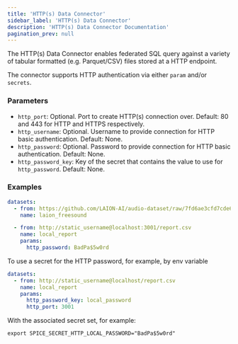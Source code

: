 ```yaml
---
title: 'HTTP(s) Data Connector'
sidebar_label: 'HTTP(s) Data Connector'
description: 'HTTP(s) Data Connector Documentation'
pagination_prev: null
---
```


The HTTP(s) Data Connector enables federated SQL query against a variety of tabular formatted (e.g. Parquet/CSV) files stored at a HTTP endpoint.

The connector supports HTTP authentication via either `param` and/or `secrets`.

### Parameters
 - `http_port`: Optional. Port to create HTTP(s) connection over. Default: 80 and 443 for HTTP and HTTPS respectively.
 - `http_username`: Optional. Username to provide connection for HTTP basic authentication. Default: None.
 - `http_password`: Optional. Password to provide connection for HTTP basic authentication. Default: None.
 - `http_password_key`: Key of the secret that contains the value to use for `http_password`. Default: None.

### Examples
```yaml
datasets:
  - from: https://github.com/LAION-AI/audio-dataset/raw/7fd6ae3cfd7cde619f6bed817da7aa2202a5bc28/metadata/freesound/parquet/freesound_parquet.parquet
    name: laion_freesound

  - from: http://static_username@localhost:3001/report.csv
    name: local_report
    params:
      http_password: BadPa$5w0rd
```

To use a secret for the HTTP password, for example, by env variable
```yaml
datasets:
  - from: http://static_username@localhost/report.csv
    name: local_report
    params:
      http_password_key: local_password
      http_port: 3001
```

With the associated secret set, for example:
```shell
export SPICE_SECRET_HTTP_LOCAL_PASSWORD="BadPa$5w0rd"
```
